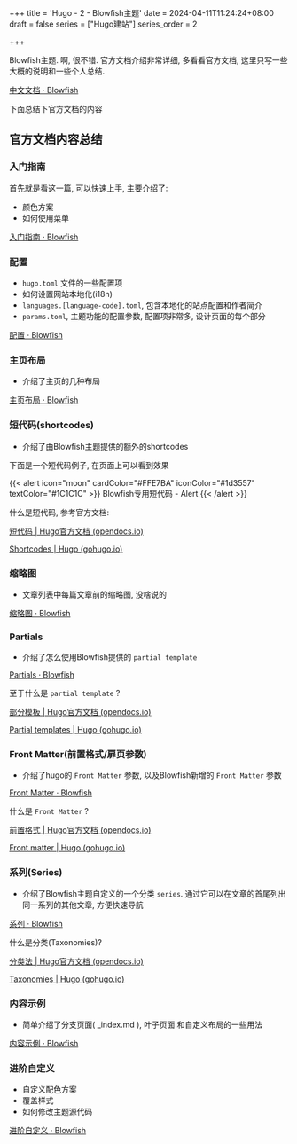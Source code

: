 +++
title = 'Hugo - 2 - Blowfish主题'
date = 2024-04-11T11:24:24+08:00
draft = false
series = ["Hugo建站"]
series_order = 2

+++



Blowfish主题. 啊, 很不错. 官方文档介绍非常详细, 多看看官方文档, 这里只写一些大概的说明和一些个人总结.

[中文文档 · Blowfish](https://blowfish.page/zh-cn/docs/)



下面总结下官方文档的内容

## 官方文档内容总结

### 入门指南

首先就是看这一篇, 可以快速上手, 主要介绍了:

* 颜色方案
* 如何使用菜单

[入门指南 · Blowfish](https://blowfish.page/zh-cn/docs/getting-started/)



### 配置

*  `hugo.toml` 文件的一些配置项
* 如何设置网站本地化(i18n)
* `languages.[language-code].toml`, 包含本地化的站点配置和作者简介
* `params.toml`, 主题功能的配置参数, 配置项非常多, 设计页面的每个部分

[配置 · Blowfish](https://blowfish.page/zh-cn/docs/configuration/)



### 主页布局

* 介绍了主页的几种布局

[主页布局 · Blowfish](https://blowfish.page/zh-cn/docs/homepage-layout/)



### 短代码(shortcodes)

* 介绍了由Blowfish主题提供的额外的shortcodes

下面是一个短代码例子, 在页面上可以看到效果

{{< alert icon="moon" cardColor="\#FFE7BA" iconColor="#1d3557" textColor="#1C1C1C" >}}
Blowfish专用短代码 - Alert
{{< /alert >}}



什么是短代码, 参考官方文档:

[短代码 | Hugo官方文档 (opendocs.io)](https://hugo.opendocs.io/content-management/shortcodes/)

[Shortcodes | Hugo (gohugo.io)](https://gohugo.io/content-management/shortcodes/)



### 缩略图

* 文章列表中每篇文章前的缩略图, 没啥说的

[缩略图 · Blowfish](https://blowfish.page/zh-cn/docs/thumbnails/)



### Partials

* 介绍了怎么使用Blowfish提供的 `partial template`

[Partials · Blowfish](https://blowfish.page/zh-cn/docs/partials/)



至于什么是 `partial template` ?

[部分模板 | Hugo官方文档 (opendocs.io)](https://hugo.opendocs.io/templates/partials/)

[Partial templates | Hugo (gohugo.io)](https://gohugo.io/templates/partials/)



### Front Matter(前置格式/扉页参数)

* 介绍了hugo的 `Front Matter` 参数, 以及Blowfish新增的 `Front Matter` 参数

[Front Matter · Blowfish](https://blowfish.page/zh-cn/docs/front-matter/)



什么是 `Front Matter` ?

[前置格式 | Hugo官方文档 (opendocs.io)](https://hugo.opendocs.io/content-management/front-matter/)

[Front matter | Hugo (gohugo.io)](https://gohugo.io/content-management/front-matter/)



### 系列(Series)

* 介绍了Blowfish主题自定义的一个分类 `series`. 通过它可以在文章的首尾列出同一系列的其他文章, 方便快速导航

[系列 · Blowfish](https://blowfish.page/zh-cn/docs/series/)



什么是分类(Taxonomies)?

[分类法 | Hugo官方文档 (opendocs.io)](https://hugo.opendocs.io/content-management/taxonomies/)

[Taxonomies | Hugo (gohugo.io)](https://gohugo.io/content-management/taxonomies/)



### 内容示例

* 简单介绍了分支页面( _index.md ), 叶子页面 和自定义布局的一些用法

[内容示例 · Blowfish](https://blowfish.page/zh-cn/docs/content-examples/)



### 进阶自定义

* 自定义配色方案
* 覆盖样式
* 如何修改主题源代码

[进阶自定义 · Blowfish](https://blowfish.page/zh-cn/docs/advanced-customisation/)
